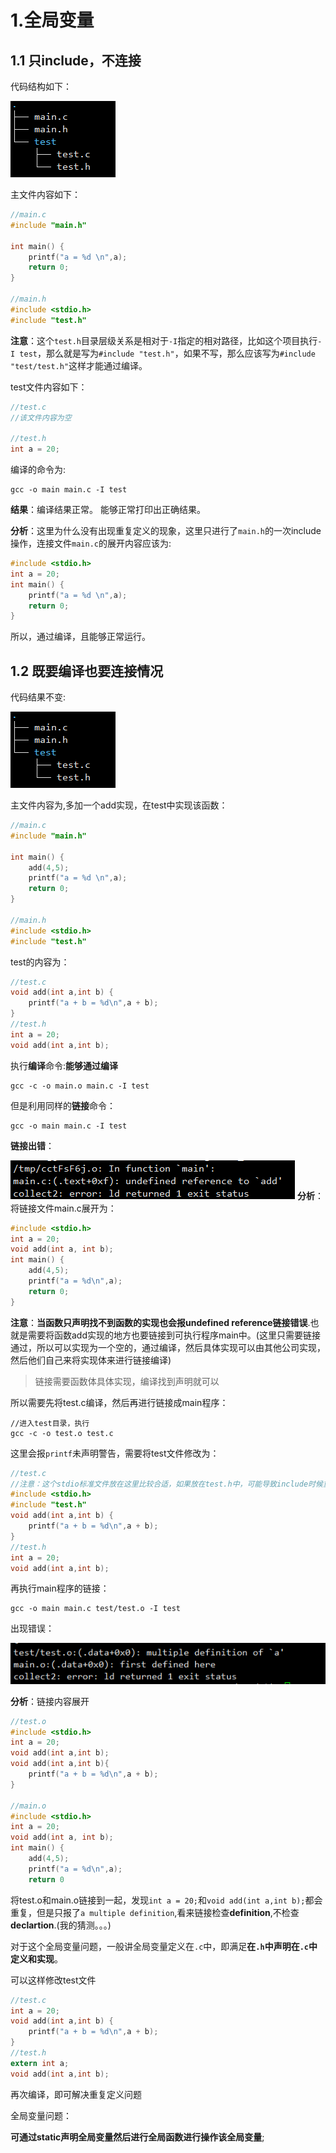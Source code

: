# 1.全局变量
## 1.1 只include，不连接

代码结构如下：

![不连接，只包含](image/code1.png)

主文件内容如下：

```c
//main.c
#include "main.h"

int main() {
    printf("a = %d \n",a);
    return 0;
}

//main.h
#include <stdio.h>
#include "test.h" 
```
**注意**：这个`test.h`目录层级关系是相对于`-I`指定的相对路径，比如这个项目执行`-I test`，那么就是写为`#include "test.h"`，如果不写，那么应该写为`#include "test/test.h"`这样才能通过编译。

test文件内容如下：

```c
//test.c
//该文件内容为空

//test.h
int a = 20;
```

编译的命令为:

```
gcc -o main main.c -I test
```

**结果**：编译结果正常。 能够正常打印出正确结果。

**分析**：这里为什么没有出现重复定义的现象，这里只进行了`main.h`的一次include操作，连接文件`main.c`的展开内容应该为:

```c
#include <stdio.h>
int a = 20;
int main() {
    printf("a = %d \n",a);
    return 0;
}
```
所以，通过编译，且能够正常运行。

## 1.2 既要编译也要连接情况
代码结果不变:

![编译和链接](image/code1.png)

主文件内容为,多加一个add实现，在test中实现该函数：

```c
//main.c
#include "main.h"

int main() {
	add(4,5);
    printf("a = %d \n",a);
    return 0;
}

//main.h
#include <stdio.h>
#include "test.h" 
```
 test的内容为：

```c
//test.c
void add(int a,int b) {
    printf("a + b = %d\n",a + b);
}
//test.h
int a = 20;
void add(int a,int b);
```
 


执行**编译**命令:**能够通过编译**

```
gcc -c -o main.o main.c -I test

```
但是利用同样的**链接**命令：
```
gcc -o main main.c -I test
```

**链接出错**：

![错误信息01](image/erro01.jpg)
**分析**：将链接文件main.c展开为：

```c
#include <stdio.h>
int a = 20;
void add(int a, int b);
int main() {
	add(4,5);
	printf("a = %d\n",a);
	return 0;
}
```

**注意**：**当函数只声明找不到函数的实现也会报undefined reference链接错误**.也就是需要将函数add实现的地方也要链接到可执行程序main中。(这里只需要链接通过，所以可以实现为一个空的，通过编译，然后具体实现可以由其他公司实现，然后他们自己来将实现体来进行链接编译)

> 链接需要函数体具体实现，编译找到声明就可以

所以需要先将test.c编译，然后再进行链接成main程序：

```
//进入test目录，执行
gcc -c -o test.o test.c
```
这里会报`printf`未声明警告，需要将test文件修改为：

```c
//test.c
//注意：这个stdio标准文件放在这里比较合适，如果放在test.h中，可能导致include时候重复。原则应该是哪里用到放在哪里比较合适，一般解决重复包含的问题使用宏ifndef define解决
#include <stdio.h>
#include "test.h"
void add(int a,int b) {
    printf("a + b = %d\n",a + b);
}
//test.h
int a = 20;
void add(int a,int b);
```


再执行main程序的链接：

```
gcc -o main main.c test/test.o -I test
```

出现错误：

![](image/error02.jpg)

**分析**：链接内容展开

```c
//test.o
#include <stdio.h>
int a = 20;
void add(int a,int b);
void add(int a,int b){
	printf("a + b = %d\n",a + b);
}

//main.o
#include <stdio.h>
int a = 20;
void add(int a, int b);
int main() {
	add(4,5);
	printf("a = %d\n",a);
	return 0
```

将test.o和main.o链接到一起，发现`int a = 20;`和`void add(int a,int b);`都会重复，但是只报了`a multiple definition`,看来链接检查**definition**,不检查**declartion**.(我的猜测。。。)

对于这个全局变量问题，一般讲全局变量定义在`.c`中，即满足**在`.h`中声明在`.c`中定义和实现**。

可以这样修改test文件

```c
//test.c
int a = 20;
void add(int a,int b) {
    printf("a + b = %d\n",a + b);
}
//test.h
extern int a;
void add(int a,int b);
```

再次编译，即可解决重复定义问题

全局变量问题：

**可通过static声明全局变量然后进行全局函数进行操作该全局变量**;